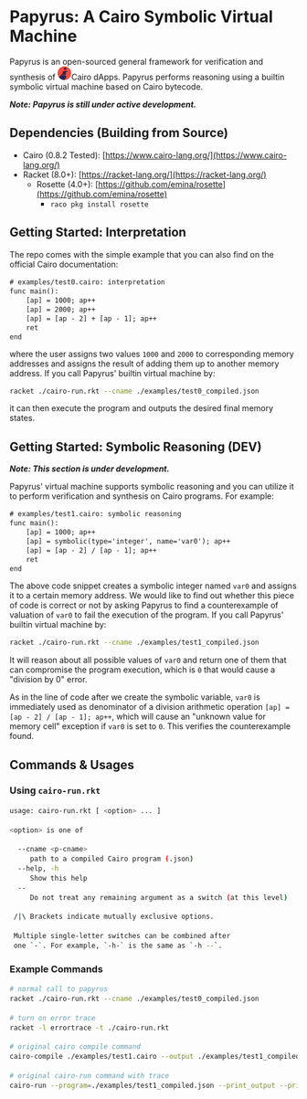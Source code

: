 # Papyrus: A Cairo Symbolic Virtual Machine

<div>Papyrus is an open-sourced general framework for verification and synthesis of <img src="./docs/cairo-icon.png" width=24px>Cairo dApps. Papyrus performs reasoning using a builtin symbolic virtual machine based on Cairo bytecode.</div>

***Note: Papyrus is still under active development.***

## Dependencies (Building from Source)

- Cairo (0.8.2 Tested): [https://www.cairo-lang.org/](https://www.cairo-lang.org/)
- Racket (8.0+): [https://racket-lang.org/](https://racket-lang.org/)
  - Rosette (4.0+): [https://github.com/emina/rosette](https://github.com/emina/rosette)
    - `raco pkg install rosette`

## Getting Started: Interpretation

The repo comes with the simple example that you can also find on the official Cairo documentation:

```cairo
# examples/test0.cairo: interpretation
func main():
    [ap] = 1000; ap++
    [ap] = 2000; ap++
    [ap] = [ap - 2] + [ap - 1]; ap++
    ret
end
```

where the user assigns two values `1000` and `2000` to corresponding memory addresses and assigns the result of adding them up to another memory address. If you call Papyrus' builtin virtual machine by:

```bash
racket ./cairo-run.rkt --cname ./examples/test0_compiled.json
```

it can then execute the program and outputs the desired final memory states.

## Getting Started: Symbolic Reasoning (DEV)

***Note: This section is under development.***

Papyrus' virtual machine supports symbolic reasoning and you can utilize it to perform verification and synthesis on Cairo programs. For example:

```
# examples/test1.cairo: symbolic reasoning
func main():
    [ap] = 1000; ap++
    [ap] = symbolic(type='integer', name='var0'); ap++
    [ap] = [ap - 2] / [ap - 1]; ap++
    ret
end
```

The above code snippet creates a symbolic integer named `var0` and assigns it to a certain memory address. We would like to find out whether this piece of code is correct or not by asking Papyrus to find a counterexample of valuation of `var0` to fail the execution of the program. If you call Papyrus' builtin virtual machine by:

```bash
racket ./cairo-run.rkt --cname ./examples/test1_compiled.json
```

It will reason about all possible values of `var0` and return one of them that can compromise the program execution, which is `0` that would cause a "division by 0" error. 

As in the line of code after we create the symbolic variable, `var0` is immediately used as denominator of a division arithmetic operation `[ap] = [ap - 2] / [ap - 1]; ap++`, which will cause an "unknown value for memory cell"  exception if `var0` is set to `0`. This verifies the counterexample found.

## Commands & Usages

### Using `cairo-run.rkt`

```bash
usage: cairo-run.rkt [ <option> ... ]

<option> is one of

  --cname <p-cname>
     path to a compiled Cairo program (.json)
  --help, -h
     Show this help
  --
     Do not treat any remaining argument as a switch (at this level)

 /|\ Brackets indicate mutually exclusive options.

 Multiple single-letter switches can be combined after
 one `-`. For example, `-h-` is the same as `-h --`.
```

### Example Commands

```bash
# normal call to papyrus
racket ./cairo-run.rkt --cname ./examples/test0_compiled.json

# turn on error trace
racket -l errortrace -t ./cairo-run.rkt

# original cairo compile command
cairo-compile ./examples/test1.cairo --output ./examples/test1_compiled.json

# original cairo-run command with trace
cairo-run --program=./examples/test1_compiled.json --print_output --print_info --relocate_prints --tracer
```

